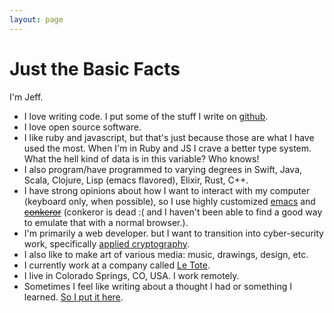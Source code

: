 ```yaml
---
layout: page
---
```

# Just the Basic Facts

I'm Jeff.

* I love writing code. I put some of the stuff I write on [github][].
* I love open source software.
* I like ruby and javascript, but that's just because those are what I have used the most. When I'm in Ruby and JS I crave a better type system. What the hell kind of data is in this variable? Who knows!
* I also program/have programmed to varying degrees in Swift, Java, Scala, Clojure, Lisp (emacs flavored), Elixir, Rust, C++.
* I have strong opinions about how I want to interact with my computer (keyboard only, when possible), so I use highly customized [emacs][] and ~~[conkeror][]~~ (conkeror is dead :( and I haven't been able to find a good way to emulate that with a normal browser.).
* I'm primarily a web developer. but I want to transition into cyber-security work, specifically [applied cryptography](/2018/04/08/applied-cryptography.html).
* I also like to make art of various media: music, drawings, design, etc.
* I currently work at a company called [Le Tote][].
* I live in Colorado Springs, CO, USA. I work remotely.
* Sometimes I feel like writing about a thought I had or something I learned. [So I put it here](/blog.html).

[github]: http://github.com/jeffgran
[emacs]: http://www.gnu.org/software/emacs/
[conkeror]: http://conkeror.org/
[Le Tote]: https://letote.com/careers
